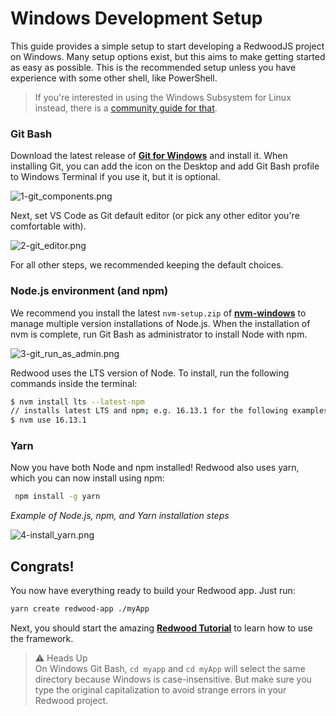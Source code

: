 # Windows Development Setup

This guide provides a simple setup to start developing a RedwoodJS project on Windows. Many setup options exist, but this aims to make getting started as easy as possible. This is the recommended setup unless you have experience with some other shell, like PowerShell. 

> If you're interested in using the Windows Subsystem for Linux instead, there is a [community guide for that](https://community.redwoodjs.com/t/windows-subsystem-for-linux-setup/2439).

### Git Bash

Download the latest release of [**Git for Windows**](https://git-scm.com/download/win) and install it. 
When installing Git, you can add the icon on the Desktop and add Git Bash profile to Windows Terminal if you use it, but it is optional. 

![1-git_components.png](https://user-images.githubusercontent.com/18013532/146685298-b12ed1a5-fe99-4286-ab12-69cf0a7be139.png)

Next, set VS Code as Git default editor (or pick any other editor you're comfortable with). 

![2-git_editor.png](https://user-images.githubusercontent.com/18013532/146685299-0e067554-a5a8-46b9-91ac-ffcd6f738b80.png)

For all other steps, we recommended keeping the default choices.

### Node.js environment (and npm)

We recommend you install the latest `nvm-setup.zip` of [**nvm-windows**](https://github.com/coreybutler/nvm-windows/releases) to manage multiple version installations of Node.js. When the installation of nvm is complete, run Git Bash as administrator to install Node with npm. 

![3-git_run_as_admin.png](https://user-images.githubusercontent.com/18013532/146685300-1762a00a-26cb-4f8b-b480-c6aba4e26b89.png)

Redwood uses the LTS version of Node. To install, run the following commands inside the terminal: 

```bash
$ nvm install lts --latest-npm
// installs latest LTS and npm; e.g. 16.13.1 for the following examples
$ nvm use 16.13.1
```

### Yarn

Now you have both Node and npm installed! Redwood also uses yarn, which you can now install using npm:

```bash
 npm install -g yarn
```

*Example of Node.js, npm, and Yarn installation steps*

![4-install_yarn.png](https://user-images.githubusercontent.com/18013532/146685297-b361ebea-7229-4d8c-bc90-472773d06816.png)

## Congrats!

You now have everything ready to build your Redwood app. Just run:

```bash
yarn create redwood-app ./myApp 
```

Next, you should start the amazing [**Redwood Tutorial**](https://learn.redwoodjs.com/docs/tutorial/installation-starting-development) to learn how to use the framework. 

>⚠️ Heads Up  
On Windows Git Bash, `cd myapp` and `cd myApp` will select the same directory because Windows is case-insensitive. But make sure you type the original capitalization to avoid strange errors in your Redwood project.
